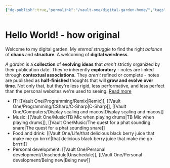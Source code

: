 ```yaml
---
{"dg-publish":true,"permalink":"/vault-one/digital-garden-home/","tags":"gardenEntry"}
---
```


# Hello World! - how original
Welcome to my digital garden. My *eternal struggle* to find the right *balance* of **chaos** and **structure**. A welcoming of **digital weirdness**.

*A garden* is a **collection** of **evolving ideas** that *aren't* strictly organized by their publication date. They're inherently **exploratory** - notes are linked through **contextual associations**. They *aren't* refined or complete - notes are published as **half-finished** thoughts that will **grow and evolve over time**. Not only that, but they're less rigid, less performative, and less perfect than the 
personal websites we're used to seeing. [Read more](https://maggieappleton.com/garden-history)


-   IT: [[Vault One/Programming/Remix\|Remix]], [[Vault One/Programming/CSharp/C-Sharp\|C-Sharp]], [[Vault One/Computers/Display scaling and macos\|Display scaling and macos]]
-   Music: [[Vault One/Music/TB Mic when playing drums\|TB Mic when playing drums]], [[Vault One/Music/The quest for a phat sounding snare\|The quest for a phat sounding snare]]
-   Food and drink: [[Vault One/Life/that delicious black berry juice that make me go brrrr!\|that delicious black berry juice that make me go brrrr!]]
-   Personal development: [[Vault One/Personal development/Unschedule\|Unschedule]], [[Vault One/Personal development/Being new\|Being new]]


